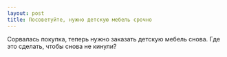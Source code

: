 ```yaml
---
layout: post 
title: Посоветуйте, нужно детскую мебель срочно 
--- 
```

Сорвалась покупка, теперь нужно заказать детскую мебель снова. Где это сделать, чтобы снова не кинули?
